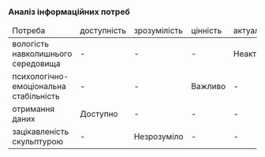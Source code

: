 ### Аналіз інформаційних потреб

<table>
     <thead>
           <tr>
               <td>Потреба</td>
               <td>доступність</td>
               <td>зрозумілість</td>
               <td>цінність</td>
               <td>актуальність</td>
           </tr>
     </thead>
     <tr>
           <td>вологість навколишнього середовища</td>
           <td>-</td>
           <td>-</td>
           <td>-</td>
           <td>Неактуально</td>
     </tr>
     <tr>
           <td>психологічно-емоціональна стабільність</td>
           <td>-</td>
           <td>-</td>
           <td>Важливо</td>
           <td>-</td>
     </tr>
     <tr>
           <td>отримання даних</td>
           <td>Доступно</td>
           <td>-</td>
           <td>-</td>
           <td>-</td>
     </tr>
     <tr>
           <td>зацікавленість скульптурою</td>
           <td>-</td>
           <td>Незрозуміло</td>
           <td>-</td>
           <td>-</td>
     </tr>
           
               
